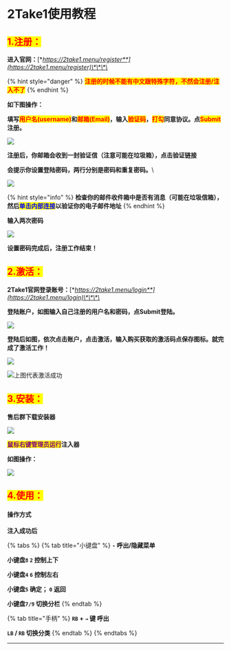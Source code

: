 # 2Take1使用教程

## <mark style="color:red;">1.注册：</mark>

**进入官网：**[**https://2take1.menu/register**](https://2take1.menu/register)\*\*\*\*

{% hint style="danger" %}
<mark style="color:red;">**注册的时候不能有中文跟特殊字符，不然会注册/注入不了**</mark>
{% endhint %}

**如下图操作：**

**填写**<mark style="color:red;">**用户名(username)**</mark>**和**<mark style="color:red;">**邮箱(Email)**</mark>**，输入**<mark style="color:red;">**验证码**</mark>**，**<mark style="color:red;">**打勾**</mark>**同意协议。点**<mark style="color:red;">**Submit**</mark>**注册。**

![](<../../.gitbook/assets/image (43) (1) (1) (1) (1).png>)

**注册后，你邮箱会收到一封验证信（注意可能在垃圾箱），点击验证链接**

**会提示你设置登陆密码，两行分别是密码和重复密码。**\\

![](<../../.gitbook/assets/image (24) (1) (1) (1) (1) (1) (1).png>)

{% hint style="info" %}
**检查你的邮件收件箱中是否有消息（可能在垃圾信箱），然后**<mark style="color:blue;">**单击内部连接**</mark>**以验证你的电子邮件地址**
{% endhint %}

**输入两次密码**

![](<../../.gitbook/assets/image (41) (1) (1).png>)

**设置密码完成后，注册工作结束！**

## <mark style="color:red;">**2.激活：**</mark>

**2Take1官网登录账号：**[**https://2take1.menu/login**](https://2take1.menu/login)\*\*\*\*

**登陆账户，如图输入自己注册的用户名和密码，点Submit登陆。**

![](<../../.gitbook/assets/image (29) (1) (1) (1) (1).png>)

**登陆后如图，依次点击账户，点击激活，输入购买获取的激活码点保存图标。就完成了激活工作！**

![](<../../.gitbook/assets/image (13) (1) (1).png>)

![上图代表激活成功](<../../.gitbook/assets/image (21) (1) (1) (1) (1).png>)

## <mark style="color:red;">**3.安装：**</mark>

**售后群下载安装器**

![](<../../.gitbook/assets/image (45) (1) (1) (1) (1).png>)

<mark style="color:purple;">**鼠标右键管理员运行**</mark>**注入器**

**如图操作：**

![](<../../.gitbook/assets/image (20) (1) (1) (1) (1).png>)

## <mark style="color:red;">4.使用：</mark>

#### 操作方式

**注入成功后**

{% tabs %}
{% tab title="小键盘" %}
**`-` 呼出/隐藏菜单**

**小键盘`8`  `2` 控制上下**

**小键盘`4`  `6` 控制左右**

**小键盘`5` 确定； `0` 返回**

**小键盘`7/9` 切换分栏**
{% endtab %}

{% tab title="手柄" %}
**`RB` + `→` 键 呼出**

**`LB` / `RB` 切换分类**
{% endtab %}
{% endtabs %}

***
